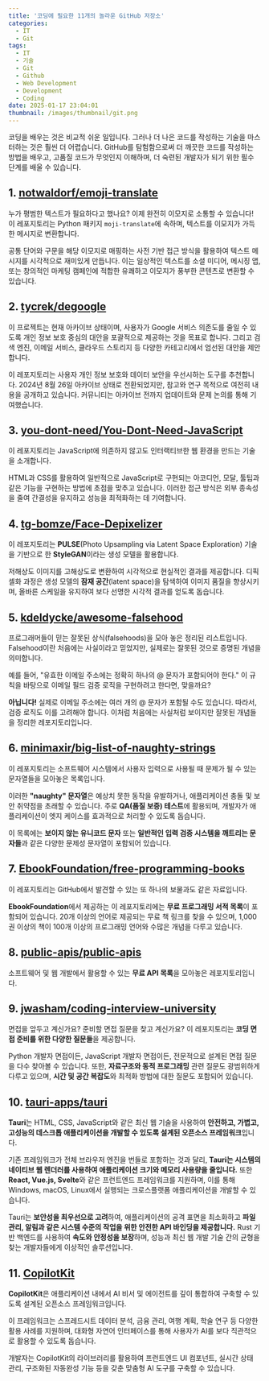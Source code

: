 ```yaml
---
title: '코딩에 필요한 11개의 놀라운 GitHub 저장소'
categories:
  - IT
  - Git
tags:
  - IT
  - 기술
  - Git
  - Github
  - Web Development
  - Development
  - Coding
date: 2025-01-17 23:04:01
thumbnail: /images/thumbnail/git.png
---
```


코딩을 배우는 것은 비교적 쉬운 일입니다. 그러나 더 나은 코드를 작성하는 기술을 마스터하는 것은 훨씬 더 어렵습니다. GitHub를 탐험함으로써 더 깨끗한 코드를 작성하는 방법을 배우고, 고품질 코드가 무엇인지 이해하며, 더 숙련된 개발자가 되기 위한 필수 단계를 배울 수 있습니다.

## 1. [notwaldorf/emoji-translate](https://github.com/notwaldorf/emoji-translate)

누가 평범한 텍스트가 필요하다고 했나요? 이제 완전히 이모지로 소통할 수 있습니다! 이 레포지토리는 Python 패키지 `moji-translate`에 속하며, 텍스트를 이모지가 가득한 메시지로 변환합니다.

공통 단어와 구문을 해당 이모지로 매핑하는 사전 기반 접근 방식을 활용하여 텍스트 메시지를 시각적으로 재미있게 만듭니다. 이는 일상적인 텍스트를 소셜 미디어, 메시징 앱, 또는 창의적인 마케팅 캠페인에 적합한 유쾌하고 이모지가 풍부한 콘텐츠로 변환할 수 있습니다.

## 2. [tycrek/degoogle](https://github.com/tycrek/degoogle)

이 프로젝트는 현재 아카이브 상태이며, 사용자가 Google 서비스 의존도를 줄일 수 있도록 개인 정보 보호 중심의 대안을 포괄적으로 제공하는 것을 목표로 합니다. 그리고 검색 엔진, 이메일 서비스, 클라우드 스토리지 등 다양한 카테고리에서 엄선된 대안을 제안합니다.

이 레포지토리는 사용자 개인 정보 보호와 데이터 보안을 우선시하는 도구를 추천합니다. 2024년 8월 26일 아카이브 상태로 전환되었지만, 참고와 연구 목적으로 여전히 내용을 공개하고 있습니다. 커뮤니티는 아카이브 전까지 업데이트와 문제 논의를 통해 기여했습니다.

## 3. [you-dont-need/You-Dont-Need-JavaScript](https://github.com/you-dont-need/You-Dont-Need-JavaScript)

이 레포지토리는 JavaScript에 의존하지 않고도 인터랙티브한 웹 환경을 만드는 기술을 소개합니다.

HTML과 CSS를 활용하여 일반적으로 JavaScript로 구현되는 아코디언, 모달, 툴팁과 같은 기능을 구현하는 방법에 초점을 맞추고 있습니다. 이러한 접근 방식은 외부 종속성을 줄여 간결성을 유지하고 성능을 최적화하는 데 기여합니다.

## 4. [tg-bomze/Face-Depixelizer](https://github.com/tg-bomze/Face-Depixelizer)

이 레포지토리는 **PULSE**(Photo Upsampling via Latent Space Exploration) 기술을 기반으로 한 **StyleGAN**이라는 생성 모델을 활용합니다.

저해상도 이미지를 고해상도로 변환하여 시각적으로 현실적인 결과를 제공합니다.
디픽셀화 과정은 생성 모델의 **잠재 공간**(latent space)을 탐색하여 이미지 품질을 향상시키며, 올바른 스케일을 유지하여 보다 선명한 시각적 결과를 얻도록 돕습니다.

## 5. [kdeldycke/awesome-falsehood](https://github.com/kdeldycke/awesome-falsehood)

프로그래머들이 믿는 잘못된 상식(falsehoods)을 모아 놓은 정리된 리스트입니다. Falsehood이란 처음에는 사실이라고 믿었지만, 실제로는 잘못된 것으로 증명된 개념을 의미합니다.

예를 들어,
"유효한 이메일 주소에는 정확히 하나의 @ 문자가 포함되어야 한다."
이 규칙을 바탕으로 이메일 필드 검증 로직을 구현하려고 한다면, 맞을까요?

**아닙니다!**
실제로 이메일 주소에는 여러 개의 @ 문자가 포함될 수도 있습니다. 따라서, 검증 로직도 이를 고려해야 합니다.
이처럼 처음에는 사실처럼 보이지만 잘못된 개념들을 정리한 레포지토리입니다.

## 6. [minimaxir/big-list-of-naughty-strings](https://github.com/minimaxir/big-list-of-naughty-strings)

이 레포지토리는 소프트웨어 시스템에서 사용자 입력으로 사용될 때 문제가 될 수 있는 문자열들을 모아놓은 목록입니다.

이러한 **"naughty" 문자열**은 예상치 못한 동작을 유발하거나, 애플리케이션 충돌 및 보안 취약점을 초래할 수 있습니다. 주로 **QA(품질 보증) 테스트**에 활용되며, 개발자가 애플리케이션이 엣지 케이스를 효과적으로 처리할 수 있도록 돕습니다.

이 목록에는 **보이지 않는 유니코드 문자** 또는 **일반적인 입력 검증 시스템을 깨트리는 문자들**과 같은 다양한 문제성 문자열이 포함되어 있습니다.

## 7. [EbookFoundation/free-programming-books](https://github.com/EbookFoundation/free-programming-books)

이 레포지토리는 GitHub에서 발견할 수 있는 또 하나의 보물과도 같은 자료입니다.

**EbookFoundation**에서 제공하는 이 레포지토리에는 **무료 프로그래밍 서적 목록**이 포함되어 있습니다. 20개 이상의 언어로 제공되는 무료 책 링크를 찾을 수 있으며, 1,000권 이상의 책이 100개 이상의 프로그래밍 언어와 수많은 개념을 다루고 있습니다.

## 8. [public-apis/public-apis](https://github.com/public-apis/public-apis)

소프트웨어 및 웹 개발에서 활용할 수 있는 **무료 API 목록**을 모아놓은 레포지토리입니다.

## 9. [jwasham/coding-interview-university](https://github.com/jwasham/coding-interview-university)

면접을 앞두고 계신가요? 준비할 면접 질문을 찾고 계신가요?
이 레포지토리는 **코딩 면접 준비를 위한 다양한 질문들**을 제공합니다.

Python 개발자 면접이든, JavaScript 개발자 면접이든, 전문적으로 설계된 면접 질문을 다수 찾아볼 수 있습니다. 또한, **자료구조와 동적 프로그래밍** 관련 질문도 광범위하게 다루고 있으며, **시간 및 공간 복잡도**와 최적화 방법에 대한 질문도 포함되어 있습니다.

## 10. [tauri-apps/tauri](https://github.com/tauri-apps/tauri)

**Tauri**는 HTML, CSS, JavaScript와 같은 최신 웹 기술을 사용하여 **안전하고, 가볍고, 고성능의 데스크톱 애플리케이션을 개발할 수 있도록 설계된 오픈소스 프레임워크**입니다.

기존 프레임워크가 전체 브라우저 엔진을 번들로 포함하는 것과 달리, **Tauri는 시스템의 네이티브 웹 렌더러를 사용하여 애플리케이션 크기와 메모리 사용량을 줄입니다.** 또한 **React, Vue.js, Svelte**와 같은 프런트엔드 프레임워크를 지원하며, 이를 통해 Windows, macOS, Linux에서 실행되는 크로스플랫폼 애플리케이션을 개발할 수 있습니다.

Tauri는 **보안성을 최우선으로 고려**하여, 애플리케이션의 공격 표면을 최소화하고 **파일 관리, 알림과 같은 시스템 수준의 작업을 위한 안전한 API 바인딩을 제공합니다.** Rust 기반 백엔드를 사용하여 **속도와 안정성을 보장**하며, 성능과 최신 웹 개발 기술 간의 균형을 찾는 개발자들에게 이상적인 솔루션입니다.

## 11. [CopilotKit](https://github.com/CopilotKit/CopilotKit)

**CopilotKit**은 애플리케이션 내에서 AI 비서 및 에이전트를 깊이 통합하여 구축할 수 있도록 설계된 오픈소스 프레임워크입니다.

이 프레임워크는 스프레드시트 데이터 분석, 금융 관리, 여행 계획, 학술 연구 등 다양한 활용 사례를 지원하며, 대화형 자연어 인터페이스를 통해 사용자가 AI를 보다 직관적으로 활용할 수 있도록 돕습니다.

개발자는 CopilotKit의 라이브러리를 활용하여 프런트엔드 UI 컴포넌트, 실시간 상태 관리, 구조화된 자동완성 기능 등을 갖춘 맞춤형 AI 도구를 구축할 수 있습니다.
